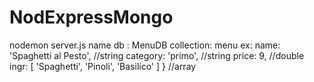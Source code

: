 # NodExpressMongo
nodemon server.js
name db : MenuDB
collection: menu
ex:
  name: 'Spaghetti al Pesto', //string
  category: 'primo', //string
  price: 9, //double
  ingr: [ 'Spaghetti', 'Pinoli', 'Basilico' ] } //array
